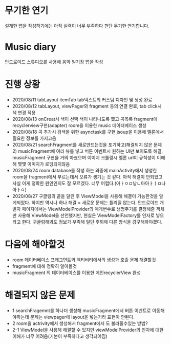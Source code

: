 # 무기한 연기
설계한 앱을 작성하기에는 아직 실력이 너무 부족하다 판단 무기한 연기합니다.
# Music diary
안드로이드 스튜디오를 사용해 음악 일기장 앱을 작성

# 진행 상황
- 2020/08/11 tabLayout itemTab tab텍스트의 커스텀 디자인 및 생성 완료 
- 2020/08/12 tabLayout, viewPager와 fragment 등의 연결 완료, tab click시 색 변경 적용
- 2020/08/13 onCreat시 색이 선택 색이 나타나도록 했고 곡목록 fragment에 recyclerview구현(adapter) room을 이용한 music 데이터베이스 생성
- 2020/08/18 곡 추가시 검색을 위한 asynctask를 구현 jsoup을 이용해 멜론에서 필요한 정보를 가지고옴
- 2020/08/21 searchFragment를 새로만드는것을 포기하고(해결되지 않은 문제2) musicFragment에 여러 뷰를 넣고 버튼 이벤트시 원하는 UI만 보이도록 해결, musicFragment 구현을 거의 마쳤으며 이미지 크롤링시 멜론 url이 규칙성이 이해해 몇몇 이미지가 로딩되지않음
- 2020/08/24 room database를 작성 하는 와중에 mainActivity에서 생성한 room을 fragment에서 부르는데서 오류가 생기는 것 같다. 아직 해결이 안되었고 사실 이게 정확한 원인인지도 잘 모르겠다. 너무 어렵다.(아ㅏㅇㅁ낭ㄴ마아ㅏㅣㅁ나아ㅏㅇ)
- 2020/08/27 구글링의 끝을 달린 후 ViewModel을 사용해 해결이 가능한것을 알게되었다. 하지만 역시나 하나 해결 = 새로운 문제는 틀리질 않는다. 안드로이드 개발자 페이지에서는 ViewModelProvider의 매개변수로 생명주기를 결정해줄 객체만 사용해 ViewModel을 선언했지만, 현실은 ViewModelFactory를 인자로 넣으라고 한다. 구글링해봐도 정보가 부족해 일단 후퇴해 다른 방식을 강구해봐야겠다.
# 다음에 해야할것
- room 데이터베이스 프레그먼트와 엑티비티에서의 생성과 호출 문제 해결할것
- fragment에 대해 정확히 알아볼것
- musicFragment 의 데이터베이스를 이용한 메인recyclerView 완성
# 해결되지 않은 문제
- 1 searchFragemnt를 하나더 생성해 musicFragment에서 버튼 이벤트로 이동해야하는데 문제는 viewpager에 layout을 넣는거라 표현이 안된다.
- 2 room을 actrivity에서 생성해서 fragment에서 도 불러올수있는 방법?
 - 2-1 ViewModel을 사용해 해결할 수 있지만 viewModelProvider의 인자에 대한 이해가 너무 어려움(기본이 부족하다고 생각되어짐) 


